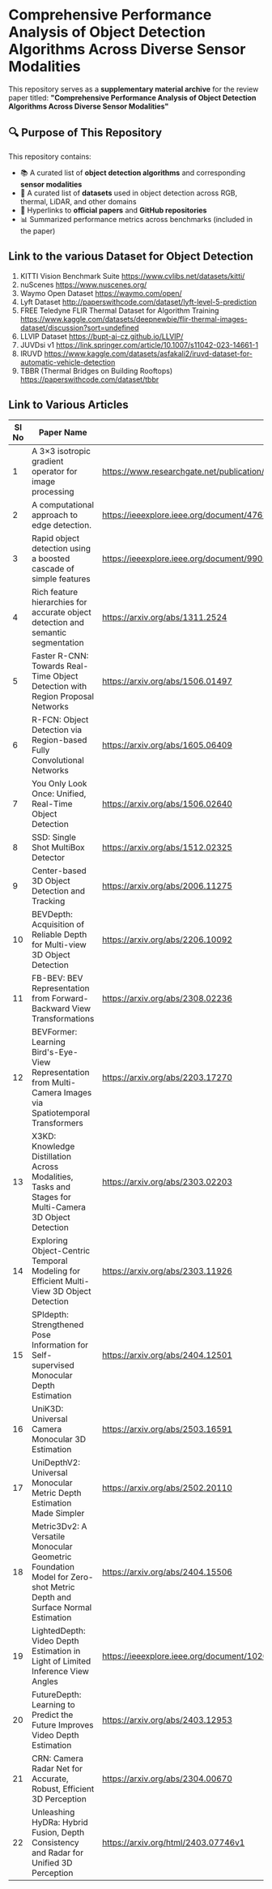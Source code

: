 # Comprehensive Performance Analysis of Object Detection Algorithms Across Diverse Sensor Modalities

This repository serves as a **supplementary material archive** for the review paper titled:
**"Comprehensive Performance Analysis of Object Detection Algorithms Across Diverse Sensor Modalities"**

## 🔍 Purpose of This Repository

This repository contains:

- 📚 A curated list of **object detection algorithms** and corresponding **sensor modalities**
- 📁 A curated list of **datasets** used in object detection across RGB, thermal, LiDAR, and other domains
- 🔗 Hyperlinks to **official papers** and **GitHub repositories**
- 📊 Summarized performance metrics across benchmarks (included in the paper)

Link to the various Dataset for Object Detection
---------------------------------------------------------------------------------------
1) KITTI Vision Benchmark Suite	https://www.cvlibs.net/datasets/kitti/ 
2) nuScenes	https://www.nuscenes.org/ 
3) Waymo Open Dataset	https://waymo.com/open/ 
4) Lyft Dataset	http://paperswithcode.com/dataset/lyft-level-5-prediction 
5) FREE Teledyne FLIR Thermal Dataset for Algorithm Training	https://www.kaggle.com/datasets/deepnewbie/flir-thermal-images-dataset/discussion?sort=undefined
6) LLVIP Dataset	https://bupt-ai-cz.github.io/LLVIP/
7) JUVDsi v1	https://link.springer.com/article/10.1007/s11042-023-14661-1
8) IRUVD	https://www.kaggle.com/datasets/asfakali2/iruvd-dataset-for-automatic-vehicle-detection
9) TBBR (Thermal Bridges on Building Rooftops) https://paperswithcode.com/dataset/tbbr

Link to Various Articles
---------------------------------------------------------------------------------------
|Sl No|Paper Name | Paper Link|
|----|-----------------------------------------|------------------------------------------------------------|
|1|A 3×3 isotropic gradient operator for image processing| https://www.researchgate.net/publication/285159837_A_33_isotropic_gradient_operator_for_image_processing|
|2| A computational approach to edge detection. | https://ieeexplore.ieee.org/document/4767851|
|3|Rapid object detection using a boosted cascade of simple features|https://ieeexplore.ieee.org/document/990517/|
|4|Rich feature hierarchies for accurate object detection and semantic segmentation|https://arxiv.org/abs/1311.2524|
|5|Faster R-CNN: Towards Real-Time Object Detection with Region Proposal Networks|https://arxiv.org/abs/1506.01497|
|6|R-FCN: Object Detection via Region-based Fully Convolutional Networks|https://arxiv.org/abs/1605.06409|
|7|You Only Look Once: Unified, Real-Time Object Detection|https://arxiv.org/abs/1506.02640|
|8|SSD: Single Shot MultiBox Detector|https://arxiv.org/abs/1512.02325|
|9|Center-based 3D Object Detection and Tracking|https://arxiv.org/abs/2006.11275|
|10|BEVDepth: Acquisition of Reliable Depth for Multi-view 3D Object Detection|https://arxiv.org/abs/2206.10092|
|11|FB-BEV: BEV Representation from Forward-Backward View Transformations|https://arxiv.org/abs/2308.02236|
|12|BEVFormer: Learning Bird's-Eye-View Representation from Multi-Camera Images via Spatiotemporal Transformers|https://arxiv.org/abs/2203.17270|
|13|X3KD: Knowledge Distillation Across Modalities, Tasks and Stages for Multi-Camera 3D Object Detection|https://arxiv.org/abs/2303.02203|
|14|Exploring Object-Centric Temporal Modeling for Efficient Multi-View 3D Object Detection|https://arxiv.org/abs/2303.11926|
|15|SPIdepth: Strengthened Pose Information for Self-supervised Monocular Depth Estimation|https://arxiv.org/abs/2404.12501|
|16|UniK3D: Universal Camera Monocular 3D Estimation|https://arxiv.org/abs/2503.16591|
|17|UniDepthV2: Universal Monocular Metric Depth Estimation Made Simpler|https://arxiv.org/abs/2502.20110|
|18|Metric3Dv2: A Versatile Monocular Geometric Foundation Model for Zero-shot Metric Depth and Surface Normal Estimation|https://arxiv.org/abs/2404.15506|
|19|LightedDepth: Video Depth Estimation in Light of Limited Inference View Angles|https://ieeexplore.ieee.org/document/10204374|
|20|FutureDepth: Learning to Predict the Future Improves Video Depth Estimation|https://arxiv.org/abs/2403.12953|
|21|CRN: Camera Radar Net for Accurate, Robust, Efficient 3D Perception|https://arxiv.org/abs/2304.00670|
|22|Unleashing HyDRa: Hybrid Fusion, Depth Consistency and Radar for Unified 3D Perception|https://arxiv.org/html/2403.07746v1|








